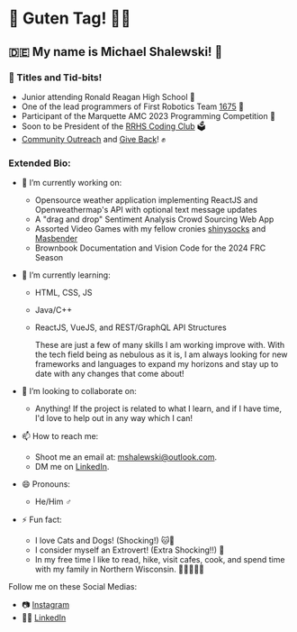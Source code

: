 # 👋 Guten Tag! 🧑‍💻
## 🇩🇪 My name is Michael Shalewski! 🌹
### 📜 Titles and Tid-bits!

* Junior attending Ronald Reagan High School 🏫
* One of the lead programmers of First Robotics Team [1675](https://github.com/frc1675/) 🤖
* Participant of the Marquette AMC 2023 Programming Competition 🏅
* Soon to be President of the [RRHS Coding Club](https://github.com/RRHS-Coding-Club/) 🗳️
* [Community Outreach](https://frc1675.com/for-students/) and [Give Back](https://www.hungertaskforce.org/)! ✊

### Extended Bio:

- 🔭 I’m currently working on:
  * Opensource weather application implementing ReactJS and Openweathermap's API with optional text message updates
  * A "drag and drop" Sentiment Analysis Crowd Sourcing Web App
  * Assorted Video Games with my fellow cronies [shinysocks](https://github.com/shinysocks/) and [Masbender](https://github.com/masbender/)
  * Brownbook Documentation and Vision Code for the 2024 FRC Season
- 🌱 I’m currently learning:
  * HTML, CSS, JS
  * Java/C++
  * ReactJS, VueJS, and REST/GraphQL API Structures

      These are just a few of many skills I am working improve with. With the tech field being as nebulous as it is, I am always looking for new frameworks and languages to expand my horizons and stay up to date with any changes that come about!

- 👯 I’m looking to collaborate on:
  * Anything!
      If the project is related to what I learn, and if I have time, I'd love to help out in any way which I can! 
- 📫 How to reach me: 
  * Shoot me an email at: [mshalewski@outlook.com](mailto:mshalewski@outlook.com).
  * DM me on [LinkedIn](https://www.linkedin.com/in/michael-shalewski/).
- 😄 Pronouns: 
  * He/Him ♂️
- ⚡ Fun fact: 
  * I love Cats and Dogs! (Shocking!) 🐱🐶
  * I consider myself an Extrovert! (Extra Shocking!!) 📢
  * In my free time I like to read, hike, visit cafes, cook, and spend time with my family in Northern Wisconsin. 👨‍👩‍👧‍👦🎣

Follow me on these Social Medias:
- 📷 [Instagram](https://www.instagram.com/jagernet_ops/)
- 🧑‍💼 [LinkedIn](https://www.linkedin.com/in/michael-shalewski/)
